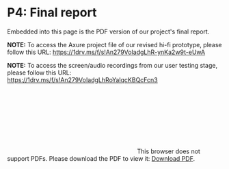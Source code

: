 # P4: Final report
Embedded into this page is the PDF version of our project's final report.

**NOTE:** To access the Axure project file of our revised hi-fi prototype, please follow this URL: https://1drv.ms/f/s!An279VoIadgLhR-ynKa2w9t-eUwA

**NOTE:** To access the screen/audio recordings from our user testing stage, please follow this URL: https://1drv.ms/f/s!An279VoIadgLhRoYaIqcKBQcFcn3

<object data="P4_Final_Report.pdf" type="application/pdf" width="1050px" height="800px">
    <embed src="https://1drv.ms/b/s!An279VoIadgLhRt8Gt2-zzIVKdVK">
        This browser does not support PDFs. Please download the PDF to view it: <a href="https://1drv.ms/b/s!An279VoIadgLhRt8Gt2-zzIVKdVK">Download PDF</a>.</p>
    </embed>
</object>